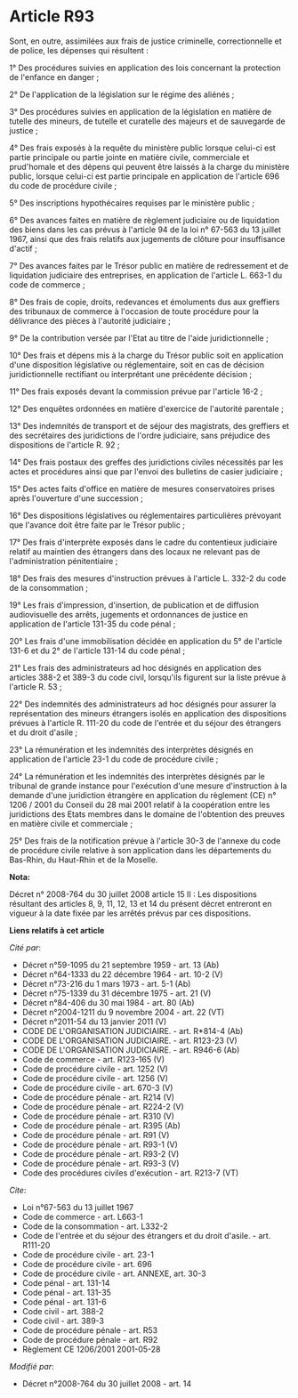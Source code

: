 # Article R93

Sont, en outre, assimilées aux frais de justice criminelle, correctionnelle et de police, les dépenses qui résultent : 

1° Des procédures suivies en application des lois concernant la protection de l'enfance en danger ; 

2° De l'application de la législation sur le régime des aliénés ; 

3° Des procédures suivies en application de la législation en matière de tutelle des mineurs, de tutelle et curatelle des
majeurs et de sauvegarde de justice ; 

4° Des frais exposés à la requête du ministère public lorsque celui-ci est partie principale ou partie jointe en matière
civile, commerciale et prud'homale et des dépens qui peuvent être laissés à la charge du ministère public, lorsque celui-ci
est partie principale en application de l'article 696 du code de procédure civile ; 

5° Des inscriptions hypothécaires requises par le ministère public ; 

6° Des avances faites en matière de règlement judiciaire ou de liquidation des biens dans les cas prévus à l'article 94 de la
loi n° 67-563 du 13 juillet 1967, ainsi que des frais relatifs aux jugements de clôture pour insuffisance d'actif ; 

7° Des avances faites par le Trésor public en matière de redressement et de liquidation judiciaire des entreprises, en
application de l'article L. 663-1 du code de commerce ; 

8° Des frais de copie, droits, redevances et émoluments dus aux greffiers des tribunaux de commerce à l'occasion de toute
procédure pour la délivrance des pièces à l'autorité judiciaire ; 

9° De la contribution versée par l'Etat au titre de l'aide juridictionnelle ; 

10° Des frais et dépens mis à la charge du Trésor public soit en application d'une disposition législative ou réglementaire,
soit en cas de décision juridictionnelle rectifiant ou interprétant une précédente décision ; 

11° Des frais exposés devant la commission prévue par l'article 16-2 ; 

12° Des enquêtes ordonnées en matière d'exercice de l'autorité parentale ; 

13° Des indemnités de transport et de séjour des magistrats, des greffiers et des secrétaires des juridictions de l'ordre
judiciaire, sans préjudice des dispositions de l'article R. 92 ; 

14° Des frais postaux des greffes des juridictions civiles nécessités par les actes et procédures ainsi que par l'envoi des
bulletins de casier judiciaire ; 

15° Des actes faits d'office en matière de mesures conservatoires prises après l'ouverture d'une succession ; 

16° Des dispositions législatives ou réglementaires particulières prévoyant que l'avance doit être faite par le Trésor
public ; 

17° Des frais d'interprète exposés dans le cadre du contentieux judiciaire relatif au maintien des étrangers dans des locaux
ne relevant pas de l'administration pénitentiaire ; 

18° Des frais des mesures d'instruction prévues à l'article L. 332-2 du code de la consommation ; 

19° Les frais d'impression, d'insertion, de publication et de diffusion audiovisuelle des arrêts, jugements et ordonnances de
justice en application de l'article 131-35 du code pénal ; 

20° Les frais d'une immobilisation décidée en application du 5° de l'article 131-6 et du 2° de l'article 131-14 du code
pénal ; 

21° Les frais des administrateurs ad hoc désignés en application des articles 388-2 et 389-3 du code civil, lorsqu'ils
figurent sur la liste prévue à l'article R. 53 ; 

22° Des indemnités des administrateurs ad hoc désignés pour assurer la représentation des mineurs étrangers isolés en
application des dispositions prévues à l'article R. 111-20 du code de l'entrée et du séjour des étrangers et du droit
d'asile ; 

23° La rémunération et les indemnités des interprètes désignés en application de l'article 23-1 du code de procédure
civile ; 

24° La rémunération et les indemnités des interprètes désignés par le tribunal de grande instance pour l'exécution d'une
mesure d'instruction à la demande d'une juridiction étrangère en application du règlement (CE) n° 1206 / 2001 du Conseil du
28 mai 2001 relatif à la coopération entre les juridictions des Etats membres dans le domaine de l'obtention des preuves en
matière civile et commerciale ; 

25° Des frais de la notification prévue à l'article 30-3 de l'annexe du code de procédure civile relative à son application
dans les départements du Bas-Rhin, du Haut-Rhin et de la Moselle.

**Nota:**

Décret n° 2008-764 du 30 juillet 2008 article 15 II : Les dispositions résultant des articles 8, 9, 11, 12, 13 et 14 du
présent décret entreront en vigueur à la date fixée par les arrêtés prévus par ces dispositions.

**Liens relatifs à cet article**

_Cité par_:

  - Décret n°59-1095 du 21 septembre 1959 - art. 13 (Ab)
  - Décret n°64-1333 du 22 décembre 1964 - art. 10-2 (V)
  - Décret n°73-216 du 1 mars 1973 - art. 5-1 (Ab)
  - Décret n°75-1339 du 31 décembre 1975 - art. 21 (V)
  - Décret n°84-406 du 30 mai 1984 - art. 80 (Ab)
  - Décret n°2004-1211 du 9 novembre 2004 - art. 22 (VT)
  - Décret n°2011-54 du 13 janvier 2011 (V)
  - CODE DE L'ORGANISATION JUDICIAIRE. - art. R*814-4 (Ab)
  - CODE DE L'ORGANISATION JUDICIAIRE. - art. R123-23 (V)
  - CODE DE L'ORGANISATION JUDICIAIRE. - art. R946-6 (Ab)
  - Code de commerce - art. R123-165 (V)
  - Code de procédure civile - art. 1252 (V)
  - Code de procédure civile - art. 1256 (V)
  - Code de procédure civile - art. 670-3 (V)
  - Code de procédure pénale - art. R214 (V)
  - Code de procédure pénale - art. R224-2 (V)
  - Code de procédure pénale - art. R310 (V)
  - Code de procédure pénale - art. R395 (Ab)
  - Code de procédure pénale - art. R91 (V)
  - Code de procédure pénale - art. R93-1 (V)
  - Code de procédure pénale - art. R93-2 (V)
  - Code de procédure pénale - art. R93-3 (V)
  - Code des procédures civiles d'exécution - art. R213-7 (VT)

_Cite_:

  - Loi n°67-563 du 13 juillet 1967
  - Code de commerce - art. L663-1
  - Code de la consommation - art. L332-2
  - Code de l'entrée et du séjour des étrangers et du droit d'asile. - art. R111-20
  - Code de procédure civile - art. 23-1
  - Code de procédure civile - art. 696
  - Code de procédure civile - art. ANNEXE, art. 30-3
  - Code pénal - art. 131-14
  - Code pénal - art. 131-35
  - Code pénal - art. 131-6
  - Code civil - art. 388-2
  - Code civil - art. 389-3
  - Code de procédure pénale - art. R53
  - Code de procédure pénale - art. R92
  - Règlement CE 1206/2001 2001-05-28

_Modifié par_:

  - Décret n°2008-764 du 30 juillet 2008 - art. 14
